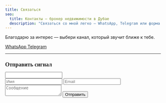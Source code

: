 ```yaml
---
title: Связаться
seo:
  title: Контакты — брокер недвижимости в Дубае
  description: "Связаться со мной легко — WhatsApp, Telegram или форма сигнала — выбери свой ритм. Консультации по недвижимости в Дубае."
---
```


Благодарю за интерес — выбери канал, который звучит ближе к тебе.

<div class="flex flex-col sm:flex-row gap-4 justify-center items-center my-8">
  <a 
    href="https://wa.me/971502778021"
    target="_blank"
    class="px-8 py-3 rounded-full border border-black font-serif italic text-lg hover:bg-black hover:text-white transition-colors no-underline"
    style="color: inherit;"
  >
    WhatsApp
  </a>
  <a 
    href="https://t.me/ivandubai_signal_bot"
    target="_blank"
    class="px-8 py-3 rounded-full border border-black font-serif italic text-lg hover:bg-black hover:text-white transition-colors no-underline"
    style="color: inherit;"
  >
    Telegram
  </a>
</div>

---

<h3 style="font-size: 1.125rem; font-family: ui-serif, Georgia, Cambria, serif; font-weight: 600; margin-bottom: 0.75rem; line-height: 1.2;" class="sm:text-xl">Отправить сигнал</h3>

<form action="https://formspree.io/f/movlvnnr" method="POST" class="mt-4 space-y-4">
  <input type="hidden" name="_next" value="https://ivandubai.xyz/contact?success=true" />
  <input type="hidden" name="_subject" value="🏠 Новая заявка с ivandubai.xyz" />
  <input type="text" name="company_name" class="hidden" tabindex="-1" autocomplete="off" />

  <div class="grid md:grid-cols-2 gap-4">
    <input type="text" name="name" placeholder="Имя" required class="border border-black p-3 w-full font-serif" />
    <input type="email" name="email" placeholder="Email" required class="border border-black p-3 w-full font-serif" />
  </div>

  <textarea name="message" placeholder="Сообщение" required class="border border-black p-3 w-full h-32 font-serif"></textarea>

  <button type="submit" class="px-8 py-3 rounded-full border border-black font-serif italic text-lg hover:bg-black hover:text-white transition-colors">
    Отправить
  </button>
</form>

<script>
  if (window.location.search.includes('success=true')) {
    document.querySelector('form').innerHTML = '<div class="text-center py-8"><h3 class="text-2xl font-serif mb-4">Спасибо!</h3><p>Ваше сообщение отправлено. Отвечу в течение дня.</p></div>';
  }
</script>